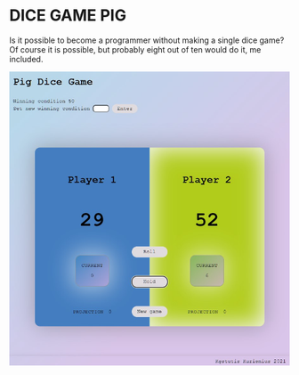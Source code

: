 # DICE GAME PIG

Is it possible to become a programmer without making a single dice game?
Of course it is possible, but probably eight out of ten would do it, me included.

![](img/screenshots/screenshot_2022-08-09_131055.jpg)
